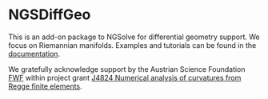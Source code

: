 # NGSDiffGeo
This is an add-on package to NGSolve for differential geometry support. We focus on Riemannian manifolds. Examples and tutorials can be found in the [documentation](https://michaelneunteufel.github.io/NGSDiffGeo/).


We gratefully acknowledge support by the Austrian Science Foundation [FWF][1] within project grant [J4824 Numerical analysis of curvatures from Regge finite elements][2].


[1]: https://www.fwf.ac.at "FWF"
[2]: https://www.fwf.ac.at/en/research-radar/10.55776/J4824 "J4824"
